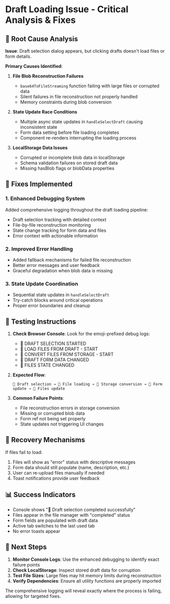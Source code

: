 # Draft Loading Issue - Critical Analysis & Fixes

## 🚨 Root Cause Analysis

**Issue**: Draft selection dialog appears, but clicking drafts doesn't load files or form details.

**Primary Causes Identified**:

1. **File Blob Reconstruction Failures**
   - `base64ToFileStreaming` function failing with large files or corrupted data
   - Silent failures in file reconstruction not properly handled
   - Memory constraints during blob conversion

2. **State Update Race Conditions**
   - Multiple async state updates in `handleSelectDraft` causing inconsistent state
   - Form data setting before file loading completes
   - Component re-renders interrupting the loading process

3. **LocalStorage Data Issues**
   - Corrupted or incomplete blob data in localStorage
   - Schema validation failures on stored draft data
   - Missing hasBlob flags or blobData properties

## 🔧 Fixes Implemented

### 1. Enhanced Debugging System
Added comprehensive logging throughout the draft loading pipeline:
- Draft selection tracking with detailed context
- File-by-file reconstruction monitoring  
- State change tracking for form data and files
- Error context with actionable information

### 2. Improved Error Handling
- Added fallback mechanisms for failed file reconstruction
- Better error messages and user feedback
- Graceful degradation when blob data is missing

### 3. State Update Coordination
- Sequential state updates in `handleSelectDraft`
- Try-catch blocks around critical operations
- Proper error boundaries and cleanup

## 🧪 Testing Instructions

1. **Check Browser Console**: Look for the emoji-prefixed debug logs:
   - 🎯 DRAFT SELECTION STARTED
   - 📁 LOAD FILES FROM DRAFT - START
   - 🔄 CONVERT FILES FROM STORAGE - START
   - 📝 DRAFT FORM DATA CHANGED
   - 📁 FILES STATE CHANGED

2. **Expected Flow**:
   ```
   🎯 Draft selection → 📁 File loading → 🔄 Storage conversion → 📝 Form update → 📁 Files update
   ```

3. **Common Failure Points**:
   - File reconstruction errors in storage conversion
   - Missing or corrupted blob data
   - Form ref not being set properly
   - State updates not triggering UI changes

## 🔄 Recovery Mechanisms

If files fail to load:
1. Files will show as "error" status with descriptive messages
2. Form data should still populate (name, description, etc.)
3. User can re-upload files manually if needed
4. Toast notifications provide user feedback

## 📊 Success Indicators

- Console shows "🎉 Draft selection completed successfully"
- Files appear in the file manager with "completed" status
- Form fields are populated with draft data
- Active tab switches to the last used tab
- No error toasts appear

## 🚀 Next Steps

1. **Monitor Console Logs**: Use the enhanced debugging to identify exact failure points
2. **Check LocalStorage**: Inspect stored draft data for corruption
3. **Test File Sizes**: Large files may hit memory limits during reconstruction
4. **Verify Dependencies**: Ensure all utility functions are properly imported

The comprehensive logging will reveal exactly where the process is failing, allowing for targeted fixes.